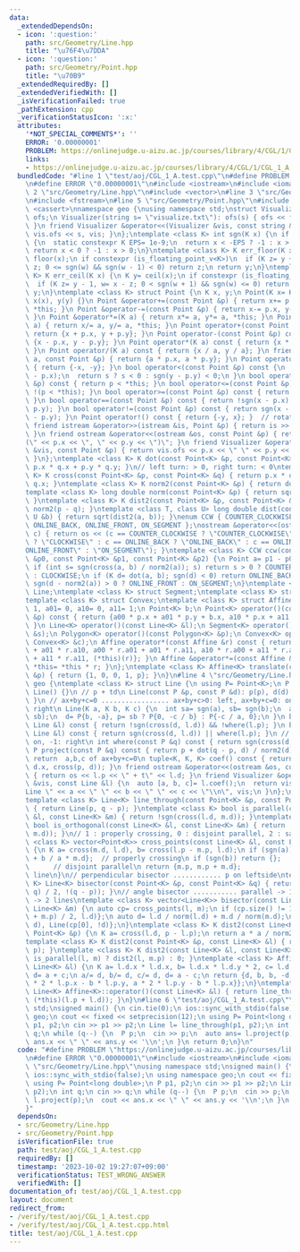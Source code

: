 ```yaml
---
data:
  _extendedDependsOn:
  - icon: ':question:'
    path: src/Geometry/Line.hpp
    title: "\u76F4\u7DDA"
  - icon: ':question:'
    path: src/Geometry/Point.hpp
    title: "\u70B9"
  _extendedRequiredBy: []
  _extendedVerifiedWith: []
  _isVerificationFailed: true
  _pathExtension: cpp
  _verificationStatusIcon: ':x:'
  attributes:
    '*NOT_SPECIAL_COMMENTS*': ''
    ERROR: '0.00000001'
    PROBLEM: https://onlinejudge.u-aizu.ac.jp/courses/library/4/CGL/1/CGL_1_A
    links:
    - https://onlinejudge.u-aizu.ac.jp/courses/library/4/CGL/1/CGL_1_A
  bundledCode: "#line 1 \"test/aoj/CGL_1_A.test.cpp\"\n#define PROBLEM \"https://onlinejudge.u-aizu.ac.jp/courses/library/4/CGL/1/CGL_1_A\"\
    \n#define ERROR \"0.00000001\"\n#include <iostream>\n#include <iomanip>\n#line\
    \ 2 \"src/Geometry/Line.hpp\"\n#include <vector>\n#line 3 \"src/Geometry/Point.hpp\"\
    \n#include <fstream>\n#line 5 \"src/Geometry/Point.hpp\"\n#include <cmath>\n#include\
    \ <cassert>\nnamespace geo {\nusing namespace std;\nstruct Visualizer {\n ofstream\
    \ ofs;\n Visualizer(string s= \"visualize.txt\"): ofs(s) { ofs << fixed << setprecision(10);\
    \ }\n friend Visualizer &operator<<(Visualizer &vis, const string &s) { return\
    \ vis.ofs << s, vis; }\n};\ntemplate <class K> int sgn(K x) {\n if constexpr (is_floating_point_v<K>)\
    \ {\n  static constexpr K EPS= 1e-9;\n  return x < -EPS ? -1 : x > EPS;\n } else\
    \ return x < 0 ? -1 : x > 0;\n}\ntemplate <class K> K err_floor(K x) {\n K y=\
    \ floor(x);\n if constexpr (is_floating_point_v<K>)\n  if (K z= y + 1, w= x -\
    \ z; 0 <= sgn(w) && sgn(w - 1) < 0) return z;\n return y;\n}\ntemplate <class\
    \ K> K err_ceil(K x) {\n K y= ceil(x);\n if constexpr (is_floating_point_v<K>)\n\
    \  if (K z= y - 1, w= x - z; 0 < sgn(w + 1) && sgn(w) <= 0) return z;\n return\
    \ y;\n}\ntemplate <class K> struct Point {\n K x, y;\n Point(K x= K(), K y= K()):\
    \ x(x), y(y) {}\n Point &operator+=(const Point &p) { return x+= p.x, y+= p.y,\
    \ *this; }\n Point &operator-=(const Point &p) { return x-= p.x, y-= p.y, *this;\
    \ }\n Point &operator*=(K a) { return x*= a, y*= a, *this; }\n Point &operator/=(K\
    \ a) { return x/= a, y/= a, *this; }\n Point operator+(const Point &p) const {\
    \ return {x + p.x, y + p.y}; }\n Point operator-(const Point &p) const { return\
    \ {x - p.x, y - p.y}; }\n Point operator*(K a) const { return {x * a, y * a};\
    \ }\n Point operator/(K a) const { return {x / a, y / a}; }\n friend Point operator*(K\
    \ a, const Point &p) { return {a * p.x, a * p.y}; }\n Point operator-() const\
    \ { return {-x, -y}; }\n bool operator<(const Point &p) const {\n  int s= sgn(x\
    \ - p.x);\n  return s ? s < 0 : sgn(y - p.y) < 0;\n }\n bool operator>(const Point\
    \ &p) const { return p < *this; }\n bool operator<=(const Point &p) const { return\
    \ !(p < *this); }\n bool operator>=(const Point &p) const { return !(*this < p);\
    \ }\n bool operator==(const Point &p) const { return !sgn(x - p.x) && !sgn(y -\
    \ p.y); }\n bool operator!=(const Point &p) const { return sgn(x - p.x) || sgn(y\
    \ - p.y); }\n Point operator!() const { return {-y, x}; }  // rotate 90 degree\n\
    \ friend istream &operator>>(istream &is, Point &p) { return is >> p.x >> p.y;\
    \ }\n friend ostream &operator<<(ostream &os, const Point &p) { return os << \"\
    (\" << p.x << \", \" << p.y << \")\"; }\n friend Visualizer &operator<<(Visualizer\
    \ &vis, const Point &p) { return vis.ofs << p.x << \" \" << p.y << \"\\n\", vis;\
    \ }\n};\ntemplate <class K> K dot(const Point<K> &p, const Point<K> &q) { return\
    \ p.x * q.x + p.y * q.y; }\n// left turn: > 0, right turn: < 0\ntemplate <class\
    \ K> K cross(const Point<K> &p, const Point<K> &q) { return p.x * q.y - p.y *\
    \ q.x; }\ntemplate <class K> K norm2(const Point<K> &p) { return dot(p, p); }\n\
    template <class K> long double norm(const Point<K> &p) { return sqrt(norm2(p));\
    \ }\ntemplate <class K> K dist2(const Point<K> &p, const Point<K> &q) { return\
    \ norm2(p - q); }\ntemplate <class T, class U> long double dist(const T &a, const\
    \ U &b) { return sqrt(dist2(a, b)); }\nenum CCW { COUNTER_CLOCKWISE, CLOCKWISE,\
    \ ONLINE_BACK, ONLINE_FRONT, ON_SEGMENT };\nostream &operator<<(ostream &os, CCW\
    \ c) { return os << (c == COUNTER_CLOCKWISE ? \"COUNTER_CLOCKWISE\" : c == CLOCKWISE\
    \ ? \"CLOCKWISE\" : c == ONLINE_BACK ? \"ONLINE_BACK\" : c == ONLINE_FRONT ? \"\
    ONLINE_FRONT\" : \"ON_SEGMENT\"); }\ntemplate <class K> CCW ccw(const Point<K>\
    \ &p0, const Point<K> &p1, const Point<K> &p2) {\n Point a= p1 - p0, b= p2 - p0;\n\
    \ if (int s= sgn(cross(a, b) / norm2(a)); s) return s > 0 ? COUNTER_CLOCKWISE\
    \ : CLOCKWISE;\n if (K d= dot(a, b); sgn(d) < 0) return ONLINE_BACK;\n else return\
    \ sgn(d - norm2(a)) > 0 ? ONLINE_FRONT : ON_SEGMENT;\n}\ntemplate <class K> struct\
    \ Line;\ntemplate <class K> struct Segment;\ntemplate <class K> struct Polygon;\n\
    template <class K> struct Convex;\ntemplate <class K> struct Affine {\n K a00=\
    \ 1, a01= 0, a10= 0, a11= 1;\n Point<K> b;\n Point<K> operator()(const Point<K>\
    \ &p) const { return {a00 * p.x + a01 * p.y + b.x, a10 * p.x + a11 * p.y + b.y};\
    \ }\n Line<K> operator()(const Line<K> &l);\n Segment<K> operator()(const Segment<K>\
    \ &s);\n Polygon<K> operator()(const Polygon<K> &p);\n Convex<K> operator()(const\
    \ Convex<K> &c);\n Affine operator*(const Affine &r) const { return {a00 * r.a00\
    \ + a01 * r.a10, a00 * r.a01 + a01 * r.a11, a10 * r.a00 + a11 * r.a10, a10 * r.a01\
    \ + a11 * r.a11, (*this)(r)}; }\n Affine &operator*=(const Affine &r) { return\
    \ *this= *this * r; }\n};\ntemplate <class K> Affine<K> translate(const Point<K>\
    \ &p) { return {1, 0, 0, 1, p}; }\n}\n#line 4 \"src/Geometry/Line.hpp\"\nnamespace\
    \ geo {\ntemplate <class K> struct Line {\n using P= Point<K>;\n P p, d;  // p+td\n\
    \ Line() {}\n // p + td\n Line(const P &p, const P &d): p(p), d(d) { assert(sgn(norm2(d)));\
    \ }\n // ax+by+c=0 ................. ax+by+c>0: left, ax+by+c=0: on, ax+by+c<0:\
    \ right\n Line(K a, K b, K c) {\n  int sa= sgn(a), sb= sgn(b);\n  assert(sa ||\
    \ sb);\n  d= P{b, -a}, p= sb ? P{0, -c / b} : P{-c / a, 0};\n }\n bool operator==(const\
    \ Line &l) const { return !sgn(cross(d, l.d)) && !where(l.p); }\n bool operator!=(const\
    \ Line &l) const { return sgn(cross(d, l.d)) || where(l.p); }\n // +1: left, 0:\
    \ on, -1: right\n int where(const P &q) const { return sgn(cross(d, q - p)); }\n\
    \ P project(const P &q) const { return p + dot(q - p, d) / norm2(d) * d; }\n //\
    \ return  a,b,c of ax+by+c=0\n tuple<K, K, K> coef() const { return make_tuple(-d.y,\
    \ d.x, cross(p, d)); }\n friend ostream &operator<<(ostream &os, const Line &l)\
    \ { return os << l.p << \" + t\" << l.d; }\n friend Visualizer &operator<<(Visualizer\
    \ &vis, const Line &l) {\n  auto [a, b, c]= l.coef();\n  return vis.ofs << \"\
    Line \" << a << \" \" << b << \" \" << c << \"\\n\", vis;\n }\n};\n// p + t(q-p)\n\
    template <class K> Line<K> line_through(const Point<K> &p, const Point<K> &q)\
    \ { return Line(p, q - p); }\ntemplate <class K> bool is_parallel(const Line<K>\
    \ &l, const Line<K> &m) { return !sgn(cross(l.d, m.d)); }\ntemplate <class K>\
    \ bool is_orthogonal(const Line<K> &l, const Line<K> &m) { return !sgn(dot(l.d,\
    \ m.d)); }\n// 1 : properly crossing, 0 : disjoint parallel, 2 : same line\ntemplate\
    \ <class K> vector<Point<K>> cross_points(const Line<K> &l, const Line<K> &m)\
    \ {\n K a= cross(m.d, l.d), b= cross(l.p - m.p, l.d);\n if (sgn(a)) return {m.p\
    \ + b / a * m.d};  // properly crossing\n if (sgn(b)) return {};             \
    \      // disjoint parallel\n return {m.p, m.p + m.d};                 // same\
    \ line\n}\n// perpendicular bisector ............ p on leftside\ntemplate <class\
    \ K> Line<K> bisector(const Point<K> &p, const Point<K> &q) { return Line((p +\
    \ q) / 2, !(q - p)); }\n// angle bisector ........... parallel -> 1 line, non-parallel\
    \ -> 2 lines\ntemplate <class K> vector<Line<K>> bisector(const Line<K> &l, const\
    \ Line<K> &m) {\n auto cp= cross_points(l, m);\n if (cp.size() != 1) return {Line((l.p\
    \ + m.p) / 2, l.d)};\n auto d= l.d / norm(l.d) + m.d / norm(m.d);\n return {Line(cp[0],\
    \ d), Line(cp[0], !d)};\n}\ntemplate <class K> K dist2(const Line<K> &l, const\
    \ Point<K> &p) {\n K a= cross(l.d, p - l.p);\n return a * a / norm2(l.d);\n}\n\
    template <class K> K dist2(const Point<K> &p, const Line<K> &l) { return dist2(l,\
    \ p); }\ntemplate <class K> K dist2(const Line<K> &l, const Line<K> &m) { return\
    \ is_parallel(l, m) ? dist2(l, m.p) : 0; }\ntemplate <class K> Affine<K> reflect(const\
    \ Line<K> &l) {\n K a= l.d.x * l.d.x, b= l.d.x * l.d.y * 2, c= l.d.y * l.d.y,\
    \ d= a + c;\n a/= d, b/= d, c/= d, d= a - c;\n return {d, b, b, -d, Point<K>{c\
    \ * 2 * l.p.x - b * l.p.y, a * 2 * l.p.y - b * l.p.x}};\n}\ntemplate <class K>\
    \ Line<K> Affine<K>::operator()(const Line<K> &l) { return line_through((*this)(l.p),\
    \ (*this)(l.p + l.d)); }\n}\n#line 6 \"test/aoj/CGL_1_A.test.cpp\"\nusing namespace\
    \ std;\nsigned main() {\n cin.tie(0);\n ios::sync_with_stdio(false);\n using namespace\
    \ geo;\n cout << fixed << setprecision(12);\n using P= Point<long double>;\n P\
    \ p1, p2;\n cin >> p1 >> p2;\n Line l= line_through(p1, p2);\n int q;\n cin >>\
    \ q;\n while (q--) {\n  P p;\n  cin >> p;\n  auto ans= l.project(p);\n  cout <<\
    \ ans.x << \" \" << ans.y << '\\n';\n }\n return 0;\n}\n"
  code: "#define PROBLEM \"https://onlinejudge.u-aizu.ac.jp/courses/library/4/CGL/1/CGL_1_A\"\
    \n#define ERROR \"0.00000001\"\n#include <iostream>\n#include <iomanip>\n#include\
    \ \"src/Geometry/Line.hpp\"\nusing namespace std;\nsigned main() {\n cin.tie(0);\n\
    \ ios::sync_with_stdio(false);\n using namespace geo;\n cout << fixed << setprecision(12);\n\
    \ using P= Point<long double>;\n P p1, p2;\n cin >> p1 >> p2;\n Line l= line_through(p1,\
    \ p2);\n int q;\n cin >> q;\n while (q--) {\n  P p;\n  cin >> p;\n  auto ans=\
    \ l.project(p);\n  cout << ans.x << \" \" << ans.y << '\\n';\n }\n return 0;\n\
    }"
  dependsOn:
  - src/Geometry/Line.hpp
  - src/Geometry/Point.hpp
  isVerificationFile: true
  path: test/aoj/CGL_1_A.test.cpp
  requiredBy: []
  timestamp: '2023-10-02 19:27:07+09:00'
  verificationStatus: TEST_WRONG_ANSWER
  verifiedWith: []
documentation_of: test/aoj/CGL_1_A.test.cpp
layout: document
redirect_from:
- /verify/test/aoj/CGL_1_A.test.cpp
- /verify/test/aoj/CGL_1_A.test.cpp.html
title: test/aoj/CGL_1_A.test.cpp
---
```

